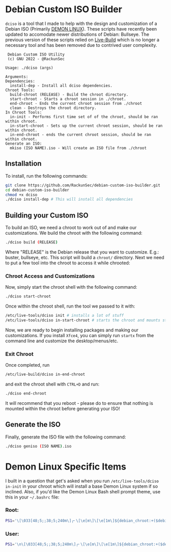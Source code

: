 # Debian Custom ISO Builder
`dciso` is a tool that I made to help with the design and customization of a Debian ISO (Primarily [DEMON LINUX](https://demonlinux.com/)). These scripts have recently been updated to accomodate newer distributions of Debian: Bullseye. The previous version of these scripts relied on [Live-Build](https://live-team.pages.debian.net/live-manual/html/live-manual/index.en.html) which is no longer a necessary tool and has been removed due to contrived user complexity. 

```
 Debian Custom ISO Utility
 (c) GNU 2022 - @RackunSec

Usage: ./dciso (args)

Arguments:
Dependencies:
  install-dep - Install all dciso dependencies.
Chroot Tools:
  build-chroot (RELEASE) - Build the chroot directory.
  start-chroot - Starts a chroot session in ./chroot.
  end-chroot - Ends the current chroot session from ./chroot
  clean - Destroys the chroot directory.
In Chroot Tools:
  in-init - Performs first time set of of the chroot, should be ran within chroot.
  in-start-chroot - Sets up the current chroot session, should be ran within chroot.
  in-end-chroot - ends the current chroot session, should be ran within chroot.
Generate an ISO:
  mkiso (ISO NAME).iso - Will create an ISO file from ./chroot
```
## Installation
To install, run the following commands:
```bash
git clone https://github.com/RackunSec/debian-custom-iso-builder.git
cd debian-custom-iso-builder
chmod +x dciso
./dciso install-dep # This will install all dependencies
```
## Building your Custom ISO
To build an ISO, we need a chroot to work out of and make our customizations. We build the chroot with the following command:
```bash
./dciso build (RELEASE) 
```
Where "RELEASE" is the Debian release that you want to customize. E.g.: buster, bullseye, etc. This script will build a `chroot/` directory. Next we need to put a few tool into the chroot to access it while chrooted:

### Chroot Access and Customizations
Now, simply start the chroot shell with the following command:
```bash
./dciso start-chroot
```
Once within the chroot shell, run the tool we passed to it with:
```bash
/etc/live-tools/dciso init # installs a lot of stuff
/etc/live-tools/dciso in-start-chroot # starts the chroot and mounts stuff for x11
```
Now, we are ready to begin installing packages and making our customizations. If you install `Xfce4`, you can simply run `startx` from the command line and customize the desktop/menus/etc.
### Exit Chroot
Once completed, run 
```bash
/etc/live-build/dciso in-end-chroot
```
and exit the chroot shell with `CTRL+D` and run:
```bash
./dciso end-chroot
```
It will recommend that you reboot - please do to ensure that nothing is mounted within the chroot before generating your ISO!
## Generate the ISO
Finally, generate the ISO file with the following command:
```bash
./dciso geniso (ISO NAME).iso
```

# Demon Linux Specific Items
I built in a question that get's asked when you run `/etc/live-tools/dciso in-init` in your chroot which will install a base Demon Linux system if so inclined. Also, if you'd like the Demon Linux Bash shell prompt theme, use this in your `~/.bashrc` file:
### Root:
```bash
PS1='\[\033[48;5;;38;5;240m\]╭╴\[\e[m\]\[\e[1m\]${debian_chroot:+($debian_chroot)}\[\e[m\]\u\[\e[m\]\[\033[48;5;;38;5;243m\]＠\[\e[1m\]\[\e[m\]\h\[\e[m\]\[\033[48;5;;38;5;249m\]\[\033[48;5;;38;5;239m\]\[[\033[48;5;;38;5;243m\]\D{%m/%d/%Y %H:%M:%S}\[\033[48;5;;38;5;239m\]]\[\033[48;5;;38;5;240m\[\e[m\]\n\[\033[48;5;;38;5;239m\]╰⌊\[\e[m\]\[\033[48;5;;38;5;247m\]\w\[\e[m\]\[\033[48;5;;38;5;239m\]⌋\[\033[00m\]\[\033[48;5;;38;5;196m\]→ \[\e[m\] ';
```
### User:
```bash
PS1='\n\[\033[48;5;;38;5;240m\]╭╴\[\e[m\]\[\e[1m\]${debian_chroot:+($debian_chroot)}\[\e[m\]\[\e[3m\]\u\[\e[m\]\[\033[48;5;;38;5;243m\]\[\e[3m\]＠\[\e[m\]\[\e[3m\]\h\[\e[m\]\[\033[48;5;;38;5;249m\]\[\033[48;5;;38;5;239m\]\[[\033[48;5;;38;5;243m\]\[\e[3m\]\D{%m/%d/%Y %H:%M:%S}\[\e[m\]\[\033[48;5;;38;5;239m\]]\[\033[48;5;;38;5;240m\[\e[m\]\n\[\033[48;5;;38;5;239m\]╰⌊\[\e[3m\]\[\033[48;5;;38;5;247m\]\w\[\e[m\]\[\e[m\]\[\033[48;5;;38;5;239m\]⌋\[\033[00m\]→  ';
```
